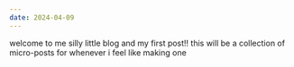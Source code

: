 ```yaml
---
date: 2024-04-09
---
```


welcome to me silly little blog and my first post!! this will be a collection of micro-posts for whenever i feel like making one
